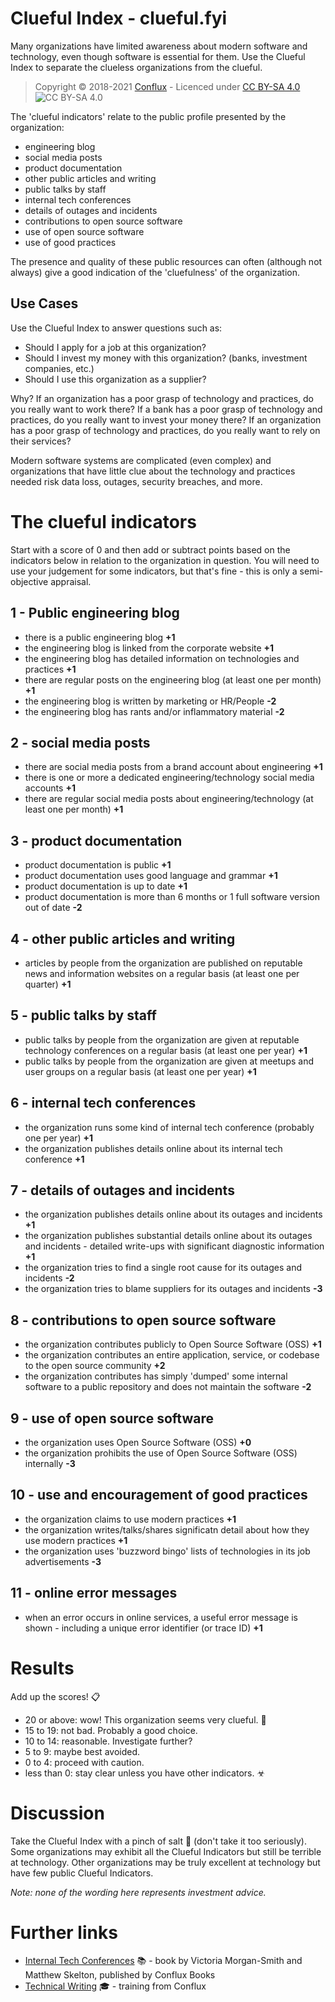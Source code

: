 # Clueful Index - clueful.fyi

Many organizations have limited awareness about modern software and technology, even though software is essential for them. Use the Clueful Index to separate the clueless organizations from the clueful.

> Copyright © 2018-2021 [Conflux](https://confluxdigital.net/) - Licenced under [CC BY-SA 4.0](https://creativecommons.org/licenses/by-sa/4.0/) ![CC BY-SA 4.0](https://licensebuttons.net/l/by-sa/3.0/88x31.png)

The 'clueful indicators' relate to the public profile presented by the organization:

* engineering blog
* social media posts
* product documentation
* other public articles and writing
* public talks by staff
* internal tech conferences
* details of outages and incidents
* contributions to open source software
* use of open source software
* use of good practices

The presence and quality of these public resources can often (although not always) give a good indication of the 'cluefulness' of the organization.

## Use Cases

Use the Clueful Index to answer questions such as:

* Should I apply for a job at this organization?
* Should I invest my money with this organization? (banks, investment companies, etc.)
* Should I use this organization as a supplier?

Why? If an organization has a poor grasp of technology and practices, do you really want to work there? If a bank has a poor grasp of technology and practices, do you really want to invest your money there? If an organization has a poor grasp of technology and practices, do you really want to rely on their services?

Modern software systems are complicated (even complex) and organizations that have little clue about the technology and practices needed risk data loss, outages, security breaches, and more.

# The clueful indicators

Start with a score of 0 and then add or subtract points based on the indicators below in relation to the organization in question. You will need to use your judgement for some indicators, but that's fine - this is only a semi-objective appraisal.

## 1 - Public engineering blog

* there is a public engineering blog **+1**
* the engineering blog is linked from the corporate website **+1**
* the engineering blog has detailed information on technologies and practices **+1**
* there are regular posts on the engineering blog (at least one per month) **+1**
* the engineering blog is written by marketing or HR/People **-2**
* the engineering blog has rants and/or inflammatory material **-2**

## 2 - social media posts

* there are social media posts from a brand account about engineering **+1**
* there is one or more a dedicated engineering/technology social media accounts **+1**
* there are regular social media posts about engineering/technology (at least one per month) **+1**

## 3 - product documentation

* product documentation is public **+1**
* product documentation uses good language and grammar **+1**
* product documentation is up to date **+1**
* product documentation is more than 6 months or 1 full software version out of date **-2**

## 4 - other public articles and writing

* articles by people from the organization are published on reputable news and information websites on a regular basis (at least one per quarter) **+1**

## 5 - public talks by staff

* public talks by people from the organization are given at reputable technology conferences on a regular basis (at least one per year) **+1**
* public talks by people from the organization are given at meetups and user groups on a regular basis (at least one per year) **+1**

## 6 - internal tech conferences

* the organization runs some kind of internal tech conference (probably one per year) **+1**
* the organization publishes details online about its internal tech conference **+1**

## 7 - details of outages and incidents

* the organization publishes details online about its outages and incidents **+1**
* the organization publishes substantial details online about its outages and incidents - detailed write-ups with significant diagnostic information **+1**
* the organization tries to find a single root cause for its outages and incidents **-2**
* the organization tries to blame suppliers for its outages and incidents **-3**

## 8 - contributions to open source software

* the organization contributes publicly to Open Source Software (OSS) **+1**
* the organization contributes an entire application, service, or codebase to the open source community **+2**
* the organization contributes has simply 'dumped' some internal software to a public repository and does not maintain the software **-2**

## 9 - use of open source software

* the organization uses Open Source Software (OSS) **+0**
* the organization prohibits the use of Open Source Software (OSS) internally **-3**

## 10 - use and encouragement of good practices

* the organization claims to use modern practices **+1**
* the organization writes/talks/shares significatn detail about how they use modern practices **+1**
* the organization uses 'buzzword bingo' lists of technologies in its job advertisements **-3**

## 11 - online error messages 

* when an error occurs in online services, a useful error message is shown - including a unique error identifier (or trace ID) **+1**

# Results

Add up the scores! 📋

- 20 or above: wow! This organization seems very clueful. 🎉
- 15 to 19: not bad. Probably a good choice.
- 10 to 14: reasonable. Investigate further?
- 5 to 9: maybe best avoided.
- 0 to 4: proceed with caution.
- less than 0: stay clear unless you have other indicators. ☣

# Discussion

Take the Clueful Index with a pinch of salt 🧂 (don't take it too seriously). Some organizations may exhibit all the Clueful Indicators but still be terrible at technology. Other organizations may be truly excellent at technology but have few public Clueful Indicators.

_Note: none of the wording here represents investment advice._

# Further links

* [Internal Tech Conferences](http://internaltechconf.com/) 📚 - book by Victoria Morgan-Smith and Matthew Skelton, published by Conflux Books
* [Technical Writing](http://technicalwritingbook.com/) 🎓 - training from Conflux
